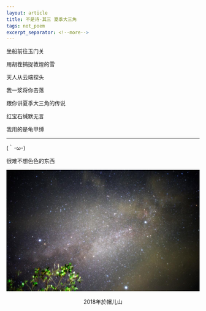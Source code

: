 ```yaml
---
layout: article
title: 不是诗-其三 夏季大三角
tags: not_poem
excerpt_separator: <!--more-->
---
```


坐船前往玉门关
<!--more-->

用胡茬捕捉敦煌的雪

天人从云端探头

我一浆将你击落

跟你讲夏季大三角的传说

红宝石缄默无言

我用的是龟甲缚

***

(｀･ω･)

很难不想色色的东西

![](/images/poem_3_1.jpg)
<center>2018年於帽儿山</center>
